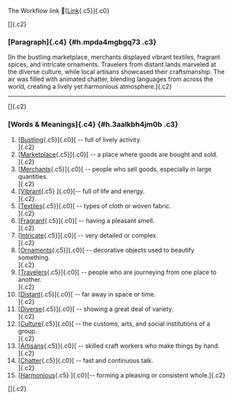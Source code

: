 The Workflow link
👏[[Link](https://www.google.com/url?q=http://www.google.com&sa=D&source=editors&ust=1757133906105625&usg=AOvVaw0m1jBEmbPkpAbGQbUrWDd8){.c5}]{.c0}

[]{.c2}

### [Paragraph]{.c4} {#h.mpda4mgbgq73 .c3}

[In the bustling marketplace, merchants displayed vibrant textiles,
fragrant spices, and intricate ornaments. Travelers from distant lands
marveled at the diverse culture, while local artisans showcased their
craftsmanship. The air was filled with animated chatter, blending
languages from across the world, creating a lively yet harmonious
atmosphere.]{.c2}

------------------------------------------------------------------------

[]{.c2}

### [Words & Meanings]{.c4} {#h.3aalkbh4jm0b .c3}

1.  [[Bustling](https://www.google.com/url?q=http://www.google.com&sa=D&source=editors&ust=1757133906107255&usg=AOvVaw2t0kWsPHddi8KSsmlndHKa){.c5}]{.c0}[ --
    full of lively activity.\
    ]{.c2}
2.  [[Marketplace](https://www.google.com/url?q=http://www.google.com&sa=D&source=editors&ust=1757133906107578&usg=AOvVaw1MP6xtqfLdKAwSjdbkuKAr){.c5}]{.c0}[ --
    a place where goods are bought and sold.\
    ]{.c2}
3.  [[Merchants](https://www.google.com/url?q=http://www.google.com&sa=D&source=editors&ust=1757133906107902&usg=AOvVaw0Z03K2JdxrPRYWrAtK38_N){.c5}]{.c0}[ --
    people who sell goods, especially in large quantities.\
    ]{.c2}
4.  [[Vibrant](https://www.google.com/url?q=http://www.google.com&sa=D&source=editors&ust=1757133906108240&usg=AOvVaw08i9PT06GURGIgcatrn12F){.c5}
    ]{.c0}[-- full of life and energy.\
    ]{.c2}
5.  [[Textiles](https://www.google.com/url?q=http://www.google.com&sa=D&source=editors&ust=1757133906108485&usg=AOvVaw0qaRyFeH8ZE23OX_uF67_r){.c5}]{.c0}[ --
    types of cloth or woven fabric.\
    ]{.c2}
6.  [[Fragrant](https://www.google.com/url?q=http://www.google.com&sa=D&source=editors&ust=1757133906108797&usg=AOvVaw1js3IVLxw9fluu7TCM2ND3){.c5}]{.c0}[ --
    having a pleasant smell.\
    ]{.c2}
7.  [[Intricate](https://www.google.com/url?q=http://www.google.com&sa=D&source=editors&ust=1757133906109033&usg=AOvVaw0TAKETOAhAyW2Nh2Z-VsAf){.c5}]{.c0}[ --
    very detailed or complex.\
    ]{.c2}
8.  [[Ornaments](https://www.google.com/url?q=http://www.google.com&sa=D&source=editors&ust=1757133906109235&usg=AOvVaw0oP7uSItWf7Tpca7idIm31){.c5}]{.c0}[ --
    decorative objects used to beautify something.\
    ]{.c2}
9.  [[Travelers](https://www.google.com/url?q=http://www.google.com&sa=D&source=editors&ust=1757133906109472&usg=AOvVaw1zs0TJJpJ2EzN5RLP5RHV0){.c5}]{.c0}[ --
    people who are journeying from one place to another.\
    ]{.c2}
10. [[Distant](https://www.google.com/url?q=http://www.google.com&sa=D&source=editors&ust=1757133906109727&usg=AOvVaw102UOmZMh6vtv4lRE1SVYD){.c5}]{.c0}[ --
    far away in space or time.\
    ]{.c2}
11. [[Diverse](https://www.google.com/url?q=http://www.google.com&sa=D&source=editors&ust=1757133906109924&usg=AOvVaw2-qISno_rF5f7RfKP5KNme){.c5}]{.c0}[ --
    showing a great deal of variety.\
    ]{.c2}
12. [[Culture](https://www.google.com/url?q=http://www.google.com&sa=D&source=editors&ust=1757133906110142&usg=AOvVaw0MzeCfelC5Ll17zrsS12ft){.c5}]{.c0}[ --
    the customs, arts, and social institutions of a group.\
    ]{.c2}
13. [[Artisans](https://www.google.com/url?q=http://www.google.com&sa=D&source=editors&ust=1757133906110397&usg=AOvVaw3_Ht4Y1h6H2eM2MgVATouu){.c5}]{.c0}[ --
    skilled craft workers who make things by hand.\
    ]{.c2}
14. [[Chatter](https://www.google.com/url?q=http://www.google.com&sa=D&source=editors&ust=1757133906110642&usg=AOvVaw3PVWt2qnuW_o10-9ZvpWKe){.c5}]{.c0}[ --
    fast and continuous talk.\
    ]{.c2}
15. [[Harmonious](https://www.google.com/url?q=http://www.google.com&sa=D&source=editors&ust=1757133906110862&usg=AOvVaw1Vuf76nPfPH6x59vYL8eP5){.c5}
    ]{.c0}[-- forming a pleasing or consistent whole.]{.c2}

[]{.c2}
